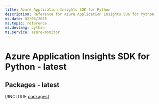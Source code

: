 ```yaml
---
title: Azure Application Insights SDK for Python
description: Reference for Azure Application Insights SDK for Python
ms.date: 02/03/2025
ms.topic: reference
ms.devlang: python
ms.service: azure-monitor
---
```

# Azure Application Insights SDK for Python - latest
## Packages - latest
[!INCLUDE [packages](application-insights-index.md)]